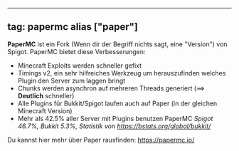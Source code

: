 
---
tag: papermc
alias ["paper"]
---

**PaperMC** ist ein Fork (Wenn dir der Begriff nichts sagt, eine "Version") von Spigot.
PaperMC bietet diese Verbesserungen:
- Minecraft Exploits werden schneller gefixt
- Timings v2, ein sehr hilfreiches Werkzeug um herauszufinden welches Plugin den Server zum laggen bringt
- Chunks werden asynchron auf mehreren Threads generiert (==> **Deutlich** schneller)
- Alle Plugins für Bukkit/Spigot laufen auch auf Paper (in der gleichen Minecraft Version)
- Mehr als 42.5% aller Server mit Plugins benutzen PaperMC *Spigot 46.7%, Bukkit 5.3%, Statistik von <https://bstats.org/global/bukkit/>*

Du kannst hier mehr über Paper rausfinden: https://papermc.io/
